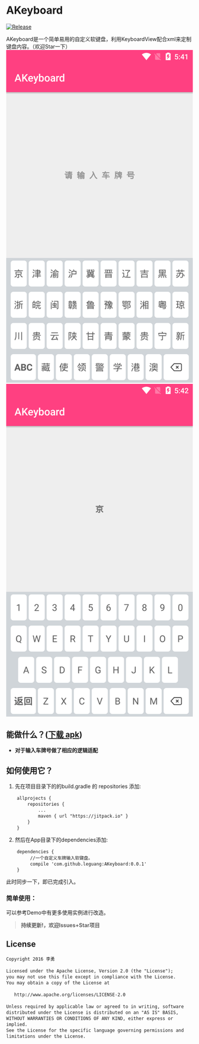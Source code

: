 # AKeyboard

[![Release](https://jitpack.io/v/leguang/AKeyboard.svg)](https://jitpack.io/#leguang/AKeyboard)

AKeyboard是一个简单易用的自定义软键盘，利用KeyboardView配合xml来定制键盘内容。（欢迎Star一下）
![](Screenshots/Screenshot0.png)![](Screenshots/Screenshot1.png)

## 能做什么？([下载 apk](https://github.com/leguang/AKeyboard/blob/master/app/app-release.apk))
- **对于输入车牌号做了相应的逻辑适配**

## 如何使用它？

1. 先在项目目录下的的build.gradle 的 repositories 添加:
```
	allprojects {
		repositories {
			...
			maven { url "https://jitpack.io" }
		}
	}
```

2. 然后在App目录下的dependencies添加:
```
	dependencies {
	     //一个自定义车牌输入软键盘。
   		 compile 'com.github.leguang:AKeyboard:0.0.1'
	}
```
此时同步一下，即已完成引入。

### 简单使用：

可以参考Demo中有更多使用实例进行改造。

>**持续更新!，欢迎Issues+Star项目**

## License

```
Copyright 2016 李勇

Licensed under the Apache License, Version 2.0 (the "License");
you may not use this file except in compliance with the License.
You may obtain a copy of the License at

   http://www.apache.org/licenses/LICENSE-2.0

Unless required by applicable law or agreed to in writing, software
distributed under the License is distributed on an "AS IS" BASIS,
WITHOUT WARRANTIES OR CONDITIONS OF ANY KIND, either express or implied.
See the License for the specific language governing permissions and
limitations under the License.

```

